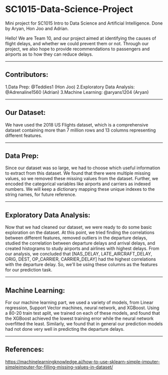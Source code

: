 # SC1015-Data-Science-Project
Mini project for SC1015 Intro to Data Science and Artificial Intelligence. Done by Aryan, Hon Joo and Adrian.


Hello! We are Team 10, and our project aimed at identifying the causes of flight delays, and whether we could prevent them or not. Through our project, we also hope to provide recommendations to passengers and airports as to how they can reduce delays.

---

## Contributors:

1.Data Prep: @Teddies1 (Hon Joo)
2.Exploratory Data Analysis: @Adrenaline1560 (Adrian)
3.Machine Learning: @aryans1204 (Aryan)

---

## Our Dataset: 

We have used the 2018 US Flights dataset, which is a comprehensive dataset containing more than 7 million rows and 13 columns representing different features.

---

## Data Prep: 

Since our dataset was so large, we had to choose which useful information to extract from this dataset. We found that there were multiple missing values, so we removed these missing values from the dataset. Further, we encoded the categorical variables like airports and carriers as indexed numbers. We will keep a dictionary mapping these unique indexes to the string names, for future reference.

---

## Exploratory Data Analysis:

Now that we had cleaned our dataset, we were ready to do some basic exploration on the dataset. At this point, we tried finding the correlations between different features, removed outliers in the departure delays, studied the correlation between departure delays and arrival delays, and created histograms to study airports and airlines with highest delays. From our analysis, we concluded that [NAS_DELAY, LATE_AIRCRAFT_DELAY, ORIG, DEST, OP_CARRIER, CARRIER_DELAY] had the highest correlations with the departure delay. So, we'll be using these columns as the features for our prediction task.

---

## Machine Learning:

For our machine learning part, we used a variety of models, from Linear regression, Support Vector machines, neural network, and XGBoost. Using a 80-20 train test aplit, we trained on each of these models, and found that the XGBoost achieved the lowest training error while the neural network overfitted the least. Similarly, we found that in general our prediction models had not done very well in predicting the departure delays.

---
 
## References:

https://machinelearningknowledge.ai/how-to-use-sklearn-simple-imputer-simpleimputer-for-filling-missing-values-in-dataset/

